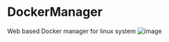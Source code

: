 # DockerManager
Web based Docker manager for linux system
![image](https://user-images.githubusercontent.com/23170844/221412660-f53cf368-34b8-41d2-a6ec-b63db2bf2903.png)
